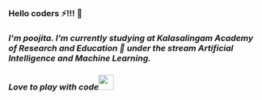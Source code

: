 ### Hello coders :zap:!!! 👋

### **_I'm poojita. I’m currently studying at Kalasalingam Academy of Research and Education :school: under the stream Artificial Intelligence and Machine Learning._**

### **_Love to play with code_**<img src="https://media.giphy.com/media/WUlplcMpOCEmTGBtBW/giphy.gif" width="30">

